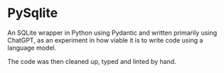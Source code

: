 # PySqlite

An SQLite wrapper in Python using Pydantic and written primarily using ChatGPT,
as an experiment in how viable it is to write code using a language model.

The code was then cleaned up, typed and linted by hand.
